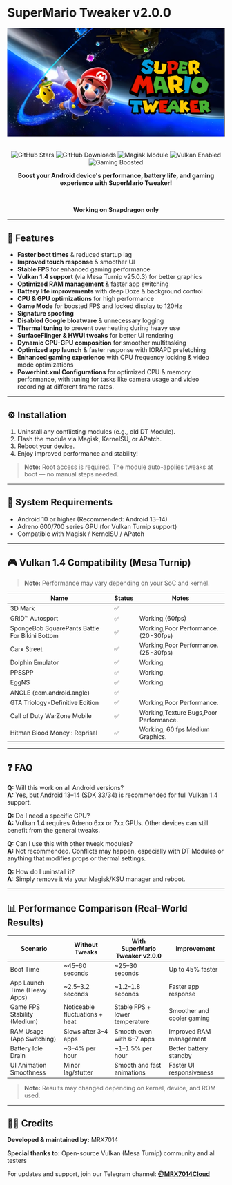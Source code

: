 # SuperMario Tweaker v2.0.0

<div align="center">
  <img src="SMTW-Banner.jpg" alt="SuperMario Tweaker Banner" />
  <br /><br />
  <p>
    <img src="https://img.shields.io/github/stars/MRX7014/SuperMario-Tweaker?style=flat-square" alt="GitHub Stars" />
    <img src="https://img.shields.io/github/downloads/MRX7014/SuperMario-Tweaker/total?style=flat-square" alt="GitHub Downloads" />
    <img src="https://img.shields.io/badge/Magisk-Module-success?style=flat-square&logo=google" alt="Magisk Module" />
    <img src="https://img.shields.io/badge/Vulkan-Enabled-critical?style=flat-square&logo=amd" alt="Vulkan Enabled" />
    <img src="https://img.shields.io/badge/Gaming-Boosted-red?style=flat-square&logo=nintendo-switch" alt="Gaming Boosted" />
  </p>
  
  <b>Boost your Android device's performance, battery life, and gaming experience with SuperMario Tweaker!</b>
  
  <br />
  
<b>Working on Snapdragon only</b>
  
</div>

---


## 🚀 Features

- **Faster boot times** & reduced startup lag  
- **Improved touch response** & smoother UI  
- **Stable FPS** for enhanced gaming performance  
- **Vulkan 1.4 support** (via Mesa Turnip v25.0.3) for better graphics  
- **Optimized RAM management** & faster app switching  
- **Battery life improvements** with deep Doze & background control  
- **CPU & GPU optimizations** for high performance  
- **Game Mode** for boosted FPS and locked display to 120Hz  
- **Signature spoofing**  
- **Disabled Google bloatware** & unnecessary logging  
- **Thermal tuning** to prevent overheating during heavy use  
- **SurfaceFlinger & HWUI tweaks** for better UI rendering  
- **Dynamic CPU-GPU composition** for smoother multitasking  
- **Optimized app launch** & faster response with IORAPD prefetching  
- **Enhanced gaming experience** with CPU frequency locking & video mode optimizations  
- **Powerhint.xml Configurations** for optimized CPU & memory performance, with tuning for tasks like camera usage and video recording at different frame rates.  

---

## ⚙️ Installation

1. Uninstall any conflicting modules (e.g., old DT Module).  
2. Flash the module via Magisk, KernelSU, or APatch.  
3. Reboot your device.  
4. Enjoy improved performance and stability!

> **Note:** Root access is required. The module auto-applies tweaks at boot — no manual steps needed.

---

## 📌 System Requirements

- Android 10 or higher (Recommended: Android 13–14)  
- Adreno 600/700 series GPU (for Vulkan Turnip support)
- Compatible with Magisk / KernelSU / APatch  

---

## 🎮 Vulkan 1.4 Compatibility (Mesa Turnip)

> **Note:** Performance may vary depending on your SoC and kernel.

| Name                                            | Status | Notes                                                                                                                     |
|-------------------------------------------------|--------|---------------------------------------------------------------------------------------------------------------------------|
| 3D Mark                                         | ✅     |                                                                                                                           |
| GRID™ Autosport                                 | ✅     | Working.(60fps)                                                          |
| SpongeBob SquarePants Battle For Bikini Bottom  | ✅     | Working,Poor Performance.(20-30fps)                                      |
| Carx Street                                     | ✅     | Working,Poor Performance.(25-30fps)                                      |
| Dolphin Emulator                                | ✅     | Working.                                                                 |
| PPSSPP                                          | ✅     | Working.                                                                 |
| EggNS                                           | ✅     | Working.                                                                 |
| ANGLE (com.android.angle)                       | ✅     |                                                                                                                           |
| GTA Triology-Definitive Edition                 | ✅     | Working,Poor Performance.                                                   |
| Call of Duty WarZone Mobile                     | ✅     | Working,Texture Bugs,Poor Performance.                                    |
| Hitman Blood Money : Reprisal                   | ✅     | Working, 60 fps Medium Graphics.                                        |


---

## ❓ FAQ

**Q:** Will this work on all Android versions?  
**A:** Yes, but Android 13–14 (SDK 33/34) is recommended for full Vulkan 1.4 support.

**Q:** Do I need a specific GPU?  
**A:** Vulkan 1.4 requires Adreno 6xx or 7xx GPUs. Other devices can still benefit from the general tweaks.

**Q:** Can I use this with other tweak modules?  
**A:** Not recommended. Conflicts may happen, especially with DT Modules or anything that modifies props or thermal settings.

**Q:** How do I uninstall it?  
**A:** Simply remove it via your Magisk/KSU manager and reboot.

---

## 📊 Performance Comparison (Real-World Results)

| Scenario                     | Without Tweaks          | With SuperMario Tweaker v2.0.0 | Improvement               |
|------------------------------|--------------------------|-------------------------------|---------------------------|
| Boot Time                    | ~45–60 seconds           | ~25–30 seconds                | Up to 45% faster          |
| App Launch Time (Heavy Apps) | ~2.5–3.2 seconds          | ~1.2–1.8 seconds               | Faster app response       |
| Game FPS Stability (Medium)  | Noticeable fluctuations + heat | Stable FPS + lower temperature | Smoother and cooler gaming|
| RAM Usage (App Switching)    | Slows after 3–4 apps     | Smooth even with 6–7 apps      | Improved RAM management   |
| Battery Idle Drain           | ~3–4% per hour           | ~1–1.5% per hour              | Better battery standby    |
| UI Animation Smoothness      | Minor lag/stutter        | Smooth and fast animations     | Faster UI responsiveness  |

> **Note:** Results may changed depending on kernel, device, and ROM used.

---

## 🧑‍💻 Credits

**Developed & maintained by:** MRX7014

**Special thanks to:** Open-source Vulkan (Mesa Turnip) community and all testers  


For updates and support, join our Telegram channel: **[@MRX7014Cloud](https://t.me/MRX7014Cloud)**
